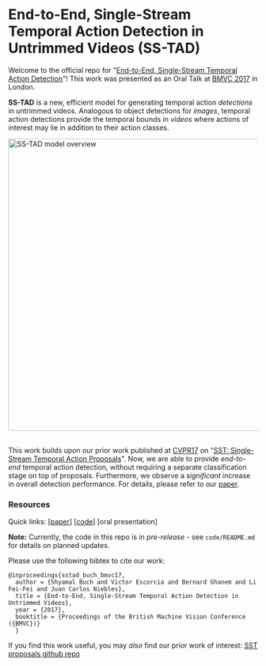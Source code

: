 # End-to-End, Single-Stream Temporal Action Detection in Untrimmed Videos (SS-TAD)

Welcome to the official repo for "[End-to-End, Single-Stream Temporal Action Detection](http://vision.stanford.edu/pdf/buch2017bmvc.pdf)"! This work was presented as an Oral Talk at [BMVC 2017](https://bmvc2017.london/) in London.

**SS-TAD** is a new, efficient model for generating temporal action _detections_ in untrimmed videos. Analogous to object detections for *images*, temporal action detections provide the temporal bounds in *videos* where actions of interest may lie in addition to their action classes.

<div class="centered">
<a href="http://vision.stanford.edu/pdf/buch2017bmvc.pdf" target="_blank">
<img src="https://dl.dropboxusercontent.com/s/ngl1ofpuwxs1e1b/sstad_modelfig.png" width="590" alt="SS-TAD model overview" />
</div>
<br/>
</a>

This work builds upon our prior work published at [CVPR17](http://cvpr2017.thecvf.com/) on "[SST: Single-Stream Temporal Action Proposals](https://github.com/shyamal-b/sst/)". Now, we are able to provide _end-to-end_ temporal action detection, without requiring a separate classification stage on top of proposals. Furthermore, we observe a _significant_ increase in overall detection performance. For details, please refer to our [paper](http://vision.stanford.edu/pdf/buch2017bmvc.pdf).

### Resources

Quick links:
[[paper](http://vision.stanford.edu/pdf/buch2017bmvc.pdf)]
[[code](https://github.com/shyamal-b/ss-tad/)]
[oral presentation]
<!-- [supplementary] -->

**Note:** Currently, the code in this repo is in *pre-release* - see `code/README.md` for details on planned updates.

Please use the following bibtex to cite our work:

    @inproceedings{sstad_buch_bmvc17,
      author = {Shyamal Buch and Victor Escorcia and Bernard Ghanem and Li Fei-Fei and Juan Carlos Niebles},
      title = {End-to-End, Single-Stream Temporal Action Detection in Untrimmed Videos},
      year = {2017},
      booktitle = {Proceedings of the British Machine Vision Conference ({BMVC})}
      }

If you find this work useful, you may *also* find our prior work of interest:  [SST proposals github repo](https://github.com/shyamal-b/sst/)

<!-- As part of this repo, we also include *evaluation notebooks*, *SS-TAD detections* for THUMOS'14, and *pre-trained model parameters*. Please see the `code/` and `data/` folders for more. -->

<!-- ### Dependencies

We include a *requirements.txt* file that lists all the dependencies you need. Once you have created a [virtual environment](http://docs.python-guide.org/en/latest/dev/virtualenvs/), simply run `pip install -r requirements.txt` from within the environment to install all the dependencies. Note that the original code was executed using Python 2.7. -->

<!-- (For Mac OSX users, you may need to run `pip install --ignore-installed numpy six`) -->
